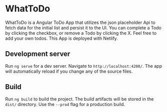 # WhatToDo
WhatToDo is a Angular ToDo App that utilizes the json placeholder Api to fetch data for the initial list and persist it to the UI.
You can complete a Todo by clicking the checkbox, or remove a Todo by clicking the X. Feel free to add your own todos. This App is deployed with Netlify.


## Development server

Run `ng serve` for a dev server. Navigate to `http://localhost:4200/`. The app will automatically reload if you change any of the source files.



## Build

Run `ng build` to build the project. The build artifacts will be stored in the `dist/` directory. Use the `--prod` flag for a production build.



